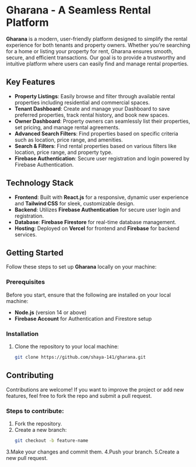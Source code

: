 # Gharana - A Seamless Rental Platform

**Gharana** is a modern, user-friendly platform designed to simplify the rental experience for both tenants and property owners. Whether you’re searching for a home or listing your property for rent, Gharana ensures smooth, secure, and efficient transactions. Our goal is to provide a trustworthy and intuitive platform where users can easily find and manage rental properties.

## Key Features

- **Property Listings**: Easily browse and filter through available rental properties including residential and commercial spaces.
- **Tenant Dashboard**: Create and manage your Dashboard to save preferred properties, track rental history, and book new spaces.
- **Owner Dashboard**: Property owners can seamlessly list their properties, set pricing, and manage rental agreements.
- **Advanced Search Filters**: Find properties based on specific criteria such as location, price range, and amenities.
- **Search & Filters**: Find rental properties based on various filters like location, price range, and property type.
- **Firebase Authentication**: Secure user registration and login powered by Firebase Authentication.




## Technology Stack

- **Frontend**: Built with **React.js** for a responsive, dynamic user experience and **Tailwind CSS** for sleek, customizable design.
- **Backend**: Utilizes **Firebase Authentication** for secure user login and registration.
- **Database**: **Firebase Firestore** for real-time database management.
- **Hosting**: Deployed on **Vercel** for frontend and **Firebase** for backend services.

## Getting Started

Follow these steps to set up **Gharana** locally on your machine:

### Prerequisites

Before you start, ensure that the following are installed on your local machine:

- **Node.js** (version 14 or above)
- **Firebase Account** for Authentication and Firestore setup

### Installation

1. Clone the repository to your local machine:
   ```bash
   git clone https://github.com/shaya-141/gharana.git

## Contributing

Contributions are welcome! If you want to improve the project or add new features, feel free to fork the repo and submit a pull request.

### Steps to contribute:

1. Fork the repository.
2. Create a new branch:
   ```bash
   git checkout -b feature-name
3.Make your changes and commit them.
4.Push your branch.
5.Create a new pull request.




   
